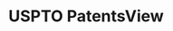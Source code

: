 ---
bigquery: https://console.cloud.google.com/bigquery?p=patents-public-data&d=patentsview&page=dataset
citation: Attribution should be given to PatentsView for use, distribution, or derivative
  works.
code: https://github.com/CSSIP-AIR/PatentsView-Code-Snippets/
contributors: USPTO
cost: None
description: 'PatentsView includes US patent data including raw data (summaries, applications,
  pregrant applications), disambugations of inventors and assignees, and inventor
  gender estimates.  Also foreign priority data, # of figures and sheets, and government
  interest statements.'
documentation: https://patentsview.org/query/builder-faqs
last_edit: 04/08/2022, 10:59:59
location: https://patentsview.org/
maintained_by: USPTO
record_creation_timestamp: 12/2/2020 17:20:46
schema_fields:
- filename
- term_grant
- rawassignee_id
- sector_title
- classification_data_source
- publication_number
- text
- male_flag
- term_disclaimer
- level_two
- classification_status
- category_id
- latin_name
- organization_id
- fname
- f371_date
- city
- _102_date
- dependent
- designation
- length
- abstract
- application_id
- series_code
- disamb_assignee_id_20200331
- relkind
- attribution_status
- field_title
- classification_value
- lname
- mainclass_id
- longitude
- type
- lapse_of_patent
- rel_id
- main_group
- disamb_inventor_id_20181127
- deceased
- action_date
- role
- classification_level
- country_transformed
- organization
- group
- state
- contract_award_number
- disamb_inventor_id_20191231
- f102_date
- patent_id
- category
- rawinventor_id
- lawyer_id
- status
- section
- sequence
- assignee_id
- disamb_assignee_id_20190312
- subgroup_id
- county_fips
- field_id
- rule_47
- _371_date
- name
- disamb_inventor_id_20190312
- kind
- disamb_inventor_id_20201229
- num_sheets
- disamb_inventor_id_20170808
- subclass_id
- disamb_inventor_id_20200929
- disamb_inventor_id_20180528
- name_last
- county
- country
- subcategory_id
- disamb_inventor_id_20190820
- gi_statement
- withdrawn
- term_extension
- date
- location_id
- disamb_inventor_id_20170307
- num_figures
- disamb_assignee_id_20181127
- number
- disamb_inventor_id_20171003
- rawlocation_id
- disamb_inventor_id_20191008
- inventor_id
- title
- symbol_position
- name_first
- ipc_version_indicator
- uuid
- disamb_inventor_id_20171226
- disamb_inventor_id_20200630
- variety
- disamb_inventor_id_20200331
- latitude
- disamb_assignee_id_20190820
- latlong
- ipc_class
- group_id
- subclass
- disclaimer_date
- exemplary
- level_one
- subsection_id
- level_three
- state_fips
- section_id
- num
- id
- doc_type
- disamb_assignee_id_20191231
- doctype
- citation_id
- disamb_assignee_id_20191008
- male
- disamb_assignee_id_20200630
- applicant_type
- disamb_assignee_id_20200929
- num_claims
- subgroup
- reldocno
shortname: patentsview
tags:
- disambiguation
- United States
- gender
terms_of_use: Creative Commons Attribution 4.0 International License.
timeframe: 1963-1999
title: USPTO PatentsView
uuid: cf1780b1-e265-4e49-8d1d-83b9cfe0fd9a
---